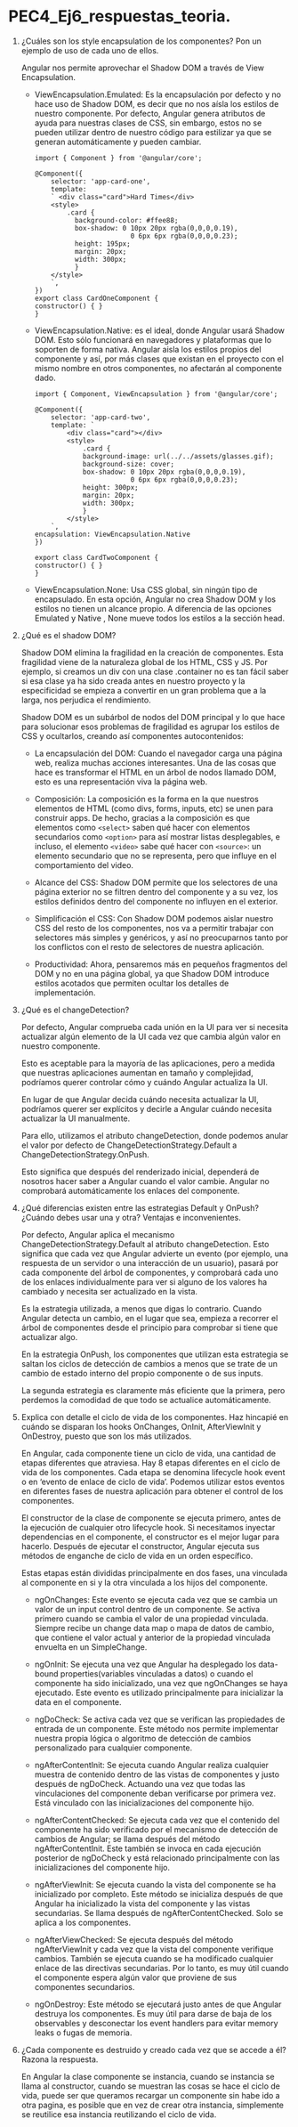 # PEC4_Ej6_respuestas_teoria.

1.  ¿Cuáles son los style encapsulation de los componentes? Pon un ejemplo de uso de cada uno de ellos.

    Angular nos permite aprovechar el Shadow DOM a través de View Encapsulation.

    - ViewEncapsulation.Emulated: Es la encapsulación por defecto y no hace uso de Shadow DOM, es decir que no nos aísla los estilos de nuestro componente. Por defecto, Angular genera atributos de ayuda para nuestras clases de CSS, sin embargo, estos no se pueden utilizar dentro de nuestro código para estilizar ya que se generan automáticamente y pueden cambiar.

      ```
      import { Component } from '@angular/core';

      @Component({
          selector: 'app-card-one',
          template:
          ` <div class="card">Hard Times</div>
          <style>
              .card {
                background-color: #ffee88;
                box-shadow: 0 10px 20px rgba(0,0,0,0.19),
                              0 6px 6px rgba(0,0,0,0.23);
                height: 195px;
                margin: 20px;
                width: 300px;
                }
          </style>
          `,
      })
      export class CardOneComponent {
      constructor() { }
      }
      ```

    - ViewEncapsulation.Native: es el ideal, donde Angular usará Shadow DOM. Esto sólo funcionará en navegadores y plataformas que lo soporten de forma nativa. Angular aisla los estilos propios del componente y así, por más clases que existan en el proyecto con el mismo nombre en otros componentes, no afectarán al componente dado.

      ```
      import { Component, ViewEncapsulation } from '@angular/core';

      @Component({
          selector: 'app-card-two',
          template: `
              <div class="card"></div>
              <style>
                  .card {
                  background-image: url(../../assets/glasses.gif);
                  background-size: cover;
                  box-shadow: 0 10px 20px rgba(0,0,0,0.19),
                              0 6px 6px rgba(0,0,0,0.23);
                  height: 300px;
                  margin: 20px;
                  width: 300px;
                  }
              </style>
          `,
      encapsulation: ViewEncapsulation.Native
      })

      export class CardTwoComponent {
      constructor() { }
      }

      ```

    - ViewEncapsulation.None: Usa CSS global, sin ningún tipo de encapsulado. En esta opción, Angular no crea Shadow DOM y los estilos no tienen un alcance propio. A diferencia de las opciones Emulated y Native , None mueve todos los estilos a la sección head.

2.  ¿Qué es el shadow DOM?

    Shadow DOM elimina la fragilidad en la creación de componentes. Esta fragilidad viene de la naturaleza global de los HTML, CSS y JS. Por ejemplo, si creamos un div con una clase .container no es tan fácil saber si esa clase ya ha sido creada antes en nuestro proyecto y la especificidad se empieza a convertir en un gran problema que a la larga, nos perjudica el rendimiento.

    Shadow DOM es un subárbol de nodos del DOM principal y lo que hace para solucionar esos problemas de fragilidad es agrupar los estilos de CSS y ocultarlos, creando así componentes autocontenidos:

    - La encapsulación del DOM: Cuando el navegador carga una página web, realiza muchas acciones interesantes. Una de las cosas que hace es transformar el HTML en un árbol de nodos llamado DOM, esto es una representación viva la página web.

    - Composición: La composición es la forma en la que nuestros elementos de HTML (como divs, forms, inputs, etc) se unen para construir apps. De hecho, gracias a la composición es que elementos como `<select>` saben qué hacer con elementos secundarios como `<option>` para así mostrar listas desplegables, e incluso, el elemento `<video>` sabe qué hacer con `<source>`: un elemento secundario que no se representa, pero que influye en el comportamiento del video.

    - Alcance del CSS: Shadow DOM permite que los selectores de una página exterior no se filtren dentro del componente y a su vez, los estilos definidos dentro del componente no influyen en el exterior.

    - Simplificación el CSS: Con Shadow DOM podemos aislar nuestro CSS del resto de los componentes, nos va a permitir trabajar con selectores más simples y genéricos, y así no preocuparnos tanto por los conflictos con el resto de selectores de nuestra aplicación.

    - Productividad: Ahora, pensaremos más en pequeños fragmentos del DOM y no en una página global, ya que Shadow DOM introduce estilos acotados que permiten ocultar los detalles de implementación.

3.  ¿Qué es el changeDetection?

    Por defecto, Angular comprueba cada unión en la UI para ver si necesita actualizar algún elemento de la UI cada vez que cambia algún valor en nuestro componente.

    Esto es aceptable para la mayoría de las aplicaciones, pero a medida que nuestras aplicaciones aumentan en tamaño y complejidad, podríamos querer controlar cómo y cuándo Angular actualiza la UI.

    En lugar de que Angular decida cuándo necesita actualizar la UI, podríamos querer ser explícitos y decirle a Angular cuándo necesita actualizar la UI manualmente.

    Para ello, utilizamos el atributo changeDetection, donde podemos anular el valor por defecto de ChangeDetectionStrategy.Default a ChangeDetectionStrategy.OnPush.

    Esto significa que después del renderizado inicial, dependerá de nosotros hacer saber a Angular cuando el valor cambie. Angular no comprobará automáticamente los enlaces del componente.

4.  ¿Qué diferencias existen entre las estrategias Default y OnPush? ¿Cuándo debes usar una y otra? Ventajas e inconvenientes.

    Por defecto, Angular aplica el mecanismo ChangeDetectionStrategy.Default al atributo changeDetection. Esto significa que cada vez que Angular advierte un evento (por ejemplo, una respuesta de un servidor o una interacción de un usuario), pasará por cada componente del árbol de componentes, y comprobará cada uno de los enlaces individualmente para ver si alguno de los valores ha cambiado y necesita ser actualizado en la vista.

    Es la estrategia utilizada, a menos que digas lo contrario. Cuando Angular detecta un cambio, en el lugar que sea, empieza a recorrer el árbol de componentes desde el principio para comprobar si tiene que actualizar algo.

    En la estrategia OnPush, los componentes que utilizan esta estrategia se saltan los ciclos de detección de cambios a menos que se trate de un cambio de estado interno del propio componente o de sus inputs.

    La segunda estrategia es claramente más eficiente que la primera, pero perdemos la comodidad de que todo se actualice automáticamente.

5.  Explica con detalle el ciclo de vida de los componentes. Haz hincapié en cuándo se disparan los hooks OnChanges, OnInit, AfterViewInit y OnDestroy, puesto que son los más utilizados.

    En Angular, cada componente tiene un ciclo de vida, una cantidad de etapas diferentes que atraviesa. Hay 8 etapas diferentes en el ciclo de vida de los componentes. Cada etapa se denomina lifecycle hook event o en ‘evento de enlace de ciclo de vida’. Podemos utilizar estos eventos en diferentes fases de nuestra aplicación para obtener el control de los componentes.

    El constructor de la clase de componente se ejecuta primero, antes de la ejecución de cualquier otro lifecycle hook. Si necesitamos inyectar dependencias en el componente, el constructor es el mejor lugar para hacerlo. Después de ejecutar el constructor, Angular ejecuta sus métodos de enganche de ciclo de vida en un orden específico.

    Estas etapas están divididas principalmente en dos fases, una vinculada al componente en si y la otra vinculada a los hijos del componente.

    - ngOnChanges: Este evento se ejecuta cada vez que se cambia un valor de un input control dentro de un componente. Se activa primero cuando se cambia el valor de una propiedad vinculada. Siempre recibe un change data map o mapa de datos de cambio, que contiene el valor actual y anterior de la propiedad vinculada envuelta en un SimpleChange.

    - ngOnInit: Se ejecuta una vez que Angular ha desplegado los data-bound properties(variables vinculadas a datos) o cuando el componente ha sido inicializado, una vez que ngOnChanges se haya ejecutado. Este evento es utilizado principalmente para inicializar la data en el componente.

    - ngDoCheck: Se activa cada vez que se verifican las propiedades de entrada de un componente. Este método nos permite implementar nuestra propia lógica o algoritmo de detección de cambios personalizado para cualquier componente.

    - ngAfterContentInit: Se ejecuta cuando Angular realiza cualquier muestra de contenido dentro de las vistas de componentes y justo después de ngDoCheck. Actuando una vez que todas las vinculaciones del componente deban verificarse por primera vez. Está vinculado con las inicializaciones del componente hijo.

    - ngAfterContentChecked: Se ejecuta cada vez que el contenido del componente ha sido verificado por el mecanismo de detección de cambios de Angular; se llama después del método ngAfterContentInit. Este también se invoca en cada ejecución posterior de ngDoCheck y está relacionado principalmente con las inicializaciones del componente hijo.

    - ngAfterViewInit: Se ejecuta cuando la vista del componente se ha inicializado por completo. Este método se inicializa después de que Angular ha inicializado la vista del componente y las vistas secundarias. Se llama después de ngAfterContentChecked. Solo se aplica a los componentes.

    - ngAfterViewChecked: Se ejecuta después del método ngAfterViewInit y cada vez que la vista del componente verifique cambios. También se ejecuta cuando se ha modificado cualquier enlace de las directivas secundarias. Por lo tanto, es muy útil cuando el componente espera algún valor que proviene de sus componentes secundarios.

    - ngOnDestroy: Este método se ejecutará justo antes de que Angular destruya los componentes. Es muy útil para darse de baja de los observables y desconectar los event handlers para evitar memory leaks o fugas de memoria.

6.  ¿Cada componente es destruido y creado cada vez que se accede a él? Razona la respuesta.

    En Angular la clase componente se instancia, cuando se instancia se llama al constructor, cuando se muestran las cosas se hace el ciclo de vida, puede ser que queramos recargar un componente sin habe ido a otra pagina, es posible que en vez de crear otra instancia, simplemente se reutilice esa instancia reutilizando el ciclo de vida.